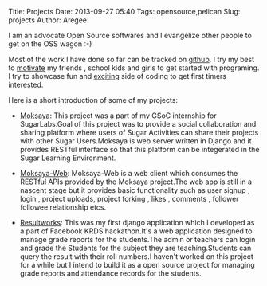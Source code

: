 Title: Projects
Date: 2013-09-27 05:40
Tags: opensource,pelican
Slug: projects
Author: Aregee

I am an advocate Open Source softwares and I evangelize other people to get on the OSS wagon :-)  

Most of the work I have done so far can be tracked on [github][]. 
I try my best to [motivate][] my friends , school kids and girls to get started with programing.
I try to showcase fun and [exciting][] side of coding to get first timers interested.  

Here is a short introduction of some of my projects:

*    [Moksaya][]: This project was a part of my GSoC internship for SugarLabs.Goal of this project was to provide a social collaboration and sharing platform where users of Sugar Activities can share their projects with other Sugar Users.Moksaya is web server written in Django and it provides RESTful interface so that this platform can be integerated in the Sugar Learning Environment. 

*    [Moksaya-Web][]: Moksaya-Web is a web client which consumes the RESTful APIs provided by the Moksaya project.The web app is still in a nascent stage but it provides basic functionality such as user signup , login , project uploads, project forking , likes , comments , follower followee relationship etcs.

     
*    [Resultworks][]: This was my first django application which I developed as a part of Facebook KRDS hackathon.It's a web application designed to manage grade reports for the students.The admin or teachers can login and grade the Students for the subject they are teaching.Students can query the result with their roll numbers.I haven't worked on this project for a while but I intend to build it as a open source project for managing grade reports and attendance records for the students.

 

[github]: http://github.com/aregee
[motivate]: http://aregee.github.io/demo-impress.js/
[exciting]: https://dl.dropboxusercontent.com/u/104468001/bootstrap/index.html
[Moksaya-Web]: http://github.com/aregee/Moksaya-web
[Moksaya]: http://github.com/aregee/moksaya
[Resultworks]: https://github.com/aregee/resultworks

